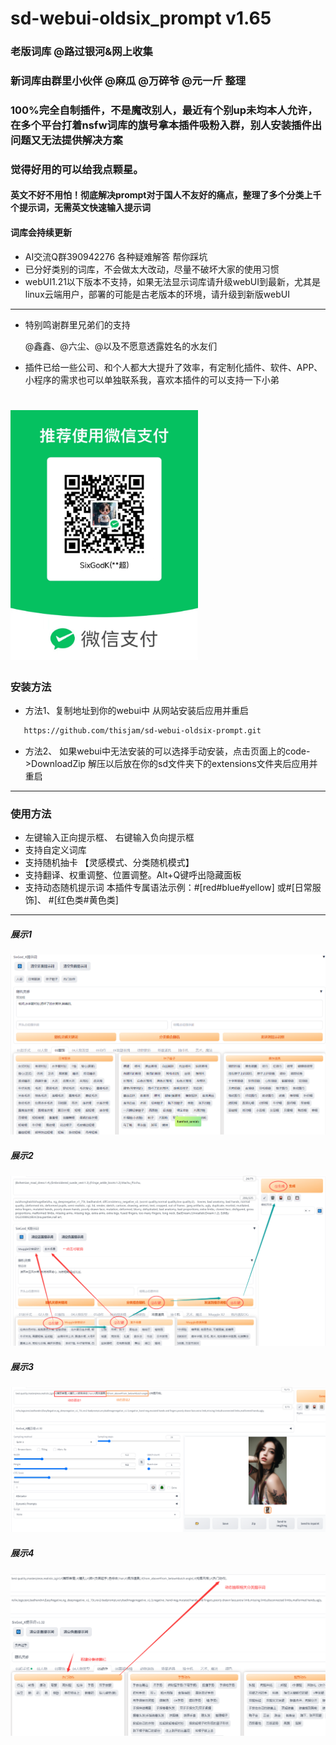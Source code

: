 ﻿# sd-webui-oldsix_prompt v1.65
### 老版词库 @路过银河&网上收集
### 新词库由群里小伙伴 @麻瓜 @万碎爷 @元一斤 整理
### 100%完全自制插件，不是魔改别人，最近有个别up未均本人允许，在多个平台打着nsfw词库的旗号拿本插件吸粉入群，别人安装插件出问题又无法提供解决方案 ###
### 觉得好用的可以给我点颗星。
#### 英文不好不用怕！彻底解决prompt对于国人不友好的痛点，整理了多个分类上千个提示词，无需英文快速输入提示词
#### 词库会持续更新
* AI交流Q群390942276 各种疑难解答 帮你踩坑
* 已分好类别的词库，不会做太大改动，尽量不破坏大家的使用习惯
* webUI1.21以下版本不支持，如果无法显示词库请升级webUI到最新，尤其是linux云端用户，部署的可能是古老版本的环境，请升级到新版webUI

--- 
* 特别鸣谢群里兄弟们的支持
  <p> @鑫鑫、@六尘、@以及不愿意透露姓名的水友们</p>
 
* 插件已给一些公司、和个人都大大提升了效率，有定制化插件、软件、APP、小程序的需求也可以单独联系我，喜欢本插件的可以支持一下小弟
# <img src="imgs/wx.jpg" width="300" height="400" />
### 安装方法
  * 方法1、复制地址到你的webui中 从网站安装后应用并重启 
  ```sh
     https://github.com/thisjam/sd-webui-oldsix-prompt.git
  ```
  * 方法2、 如果webui中无法安装的可以选择手动安装，点击页面上的code->DownloadZip 解压以后放在你的sd文件夹下的extensions文件夹后应用并重启   
--- 
### 使用方法
  *  左键输入正向提示框、 右键输入负向提示框
  *  支持自定义词库
  *  支持随机抽卡 【灵感模式、分类随机模式】
  *  支持翻译、权重调整、位置调整。Alt+Q键呼出隐藏面板
  *  支持动态随机提示词    本插件专属语法示例：#[red#blue#yellow] 或#[日常服饰]、 #[红色类#黄色类]
  ---
  ##### 展示1  
  ![Image text](imgs/1.png)
  ##### 展示2 
  ![Image text](imgs/2.png)
  ##### 展示3
  ![Image text](imgs/3.png)
  ##### 展示4
  ![Image text](imgs/4.png)

